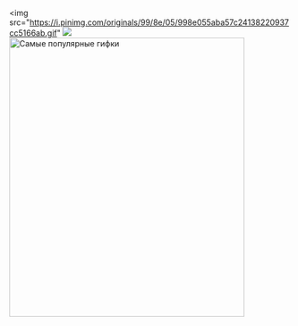 <img src="https://i.pinimg.com/originals/99/8e/05/998e055aba57c24138220937cc5166ab.gif"
<img src="https://giffiles.alphacoders.com/212/212812.gif">
<img src="https://i.yapx.ru/Mw7Zy.gif" jsaction="load:XAeZkd;" jsname="HiaYvf" class="n3VNCb" alt="Самые популярные гифки" data-noaft="1" style="width: 420px; height: 500px; margin: 0px;">



  
  
  
  










